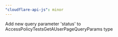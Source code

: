 ```yaml
---
"cloudflare-api-js": minor
---
```


Add new query parameter 'status' to AccessPolicyTestsGetAUserPageQueryParams type